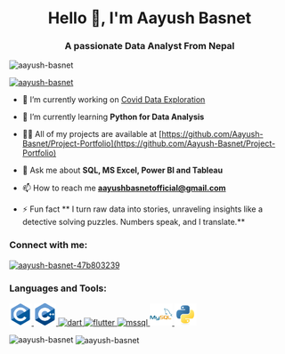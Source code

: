 <h1 align="center">Hello 👋, I'm Aayush Basnet</h1>
<h3 align="center">A passionate Data Analyst From Nepal</h3>

<p align="left"> <img src="https://komarev.com/ghpvc/?username=aayush-basnet&label=Profile%20views&color=0e75b6&style=flat" alt="aayush-basnet" /> </p>

<p align="left"> <a href="https://github.com/ryo-ma/github-profile-trophy"><img src="https://github-profile-trophy.vercel.app/?username=aayush-basnet" alt="aayush-basnet" /></a> </p>

- 🔭 I’m currently working on [Covid Data Exploration](https://github.com/Aayush-Basnet/Project-Portfolio/blob/main/Covid%20Exploration%20Project.sql)

- 🌱 I’m currently learning **Python for Data Analysis**

- 👨‍💻 All of my projects are available at [https://github.com/Aayush-Basnet/Project-Portfolio](https://github.com/Aayush-Basnet/Project-Portfolio)

- 💬 Ask me about **SQL, MS Excel, Power BI and Tableau**

- 📫 How to reach me **aayushbasnetofficial@gmail.com**

- ⚡ Fun fact ** I turn raw data into stories, unraveling insights like a detective solving puzzles. Numbers speak, and I translate.**

<h3 align="left">Connect with me:</h3>
<p align="left">
<a href="https://linkedin.com/in/aayush-basnet-47b803239" target="blank"><img align="center" src="https://raw.githubusercontent.com/rahuldkjain/github-profile-readme-generator/master/src/images/icons/Social/linked-in-alt.svg" alt="aayush-basnet-47b803239" height="30" width="40" /></a>
</p>

<h3 align="left">Languages and Tools:</h3>
<p align="left"> <a href="https://www.cprogramming.com/" target="_blank" rel="noreferrer"> <img src="https://raw.githubusercontent.com/devicons/devicon/master/icons/c/c-original.svg" alt="c" width="40" height="40"/> </a> <a href="https://www.w3schools.com/cpp/" target="_blank" rel="noreferrer"> <img src="https://raw.githubusercontent.com/devicons/devicon/master/icons/cplusplus/cplusplus-original.svg" alt="cplusplus" width="40" height="40"/> </a> <a href="https://dart.dev" target="_blank" rel="noreferrer"> <img src="https://www.vectorlogo.zone/logos/dartlang/dartlang-icon.svg" alt="dart" width="40" height="40"/> </a> <a href="https://flutter.dev" target="_blank" rel="noreferrer"> <img src="https://www.vectorlogo.zone/logos/flutterio/flutterio-icon.svg" alt="flutter" width="40" height="40"/> </a> <a href="https://www.microsoft.com/en-us/sql-server" target="_blank" rel="noreferrer"> <img src="https://www.svgrepo.com/show/303229/microsoft-sql-server-logo.svg" alt="mssql" width="40" height="40"/> </a> <a href="https://www.mysql.com/" target="_blank" rel="noreferrer"> <img src="https://raw.githubusercontent.com/devicons/devicon/master/icons/mysql/mysql-original-wordmark.svg" alt="mysql" width="40" height="40"/> </a> <a href="https://www.python.org" target="_blank" rel="noreferrer"> <img src="https://raw.githubusercontent.com/devicons/devicon/master/icons/python/python-original.svg" alt="python" width="40" height="40"/> </a> </p>

<p><img align="left" src="https://github-readme-stats.vercel.app/api/top-langs?username=aayush-basnet&show_icons=true&locale=en&layout=compact" alt="aayush-basnet" /></p>

<p>&nbsp;<img align="center" src="https://github-readme-stats.vercel.app/api?username=aayush-basnet&show_icons=true&locale=en" alt="aayush-basnet" /></p>
